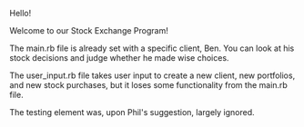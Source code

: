 Hello!

Welcome to our Stock Exchange Program!

The main.rb file is already set with a specific client, Ben. You can look at his stock decisions and judge whether he made wise choices.

The user_input.rb file takes user input to create a new client, new portfolios, and new stock purchases, but it loses some functionality from the main.rb file.

The testing element was, upon Phil's suggestion, largely ignored.